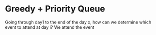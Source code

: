 # Greedy + Priority Queue

Going through day1 to the end of the day x, how can we determine which event to attend at day i? We attend the event